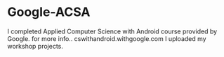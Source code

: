 # Google-ACSA

I completed Applied Computer Science with Android course provided by Google.
for more info..   cswithandroid.withgoogle.com
I uploaded my workshop projects.
